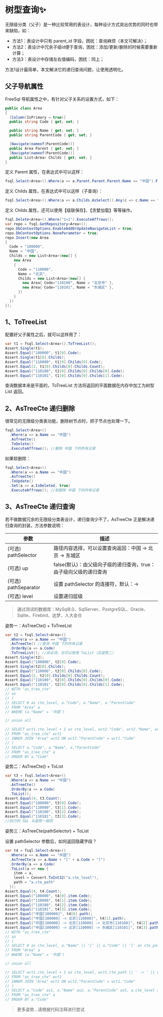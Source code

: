 # 树型查询✨

无限级分类（父子）是一种比较常用的表设计，每种设计方式突出优势的同时也带来缺陷，如：

- 方法1：表设计中只有 parent_id 字段，困扰：查询麻烦（本文可解决）；
- 方法2：表设计中冗余子级id便于查询，困扰：添加/更新/删除的时候需要重新计算；
- 方法3：表设计中存储左右值编码，困扰：同上；

方法1设计最简单，本文解决它的递归查询问题，让使用透明化。

## 父子导航属性

FreeSql 导航属性之中，有针对父子关系的设置方式，如下：

```csharp
public class Area
{
  [Column(IsPrimary = true)]
  public string Code { get; set; }

  public string Name { get; set; }
  public string ParentCode { get; set; }

  [Navigate(nameof(ParentCode))]
  public Area Parent { get; set; }
  [Navigate(nameof(ParentCode))]
  public List<Area> Childs { get; set; }
}
```

定义 Parent 属性，在表达式中可以这样：
```csharp
fsql.Select<Area>().Where(a => a.Parent.Parent.Parent.Name == "中国").First();
```

定义 Childs 属性，在表达式中可以这样（子查询）：
```csharp
fsql.Select<Area>().Where(a => a.Childs.AsSelect().Any(c => c.Name == "北京")).First();
```

定义 Childs 属性，还可以使用【级联保存】、【贪婪加载】等等操作。

```csharp
fsql.Delete<Area>().Where("1=1").ExecuteAffrows();
var repo = fsql.GetRepository<Area>();
repo.DbContextOptions.EnableAddOrUpdateNavigateList = true;
repo.DbContextOptions.NoneParameter = true;
repo.Insert(new Area
{
  Code = "100000",
  Name = "中国",
  Childs = new List<Area>(new[] {
    new Area
    {
      Code = "110000",
      Name = "北京",
      Childs = new List<Area>(new[] {
        new Area{ Code="110100", Name = "北京市" },
        new Area{ Code="110101", Name = "东城区" },
      })
    }
  })
});
```

## 1、ToTreeList

配置好父子属性之后，就可以这样用了：

```csharp
var t1 = fsql.Select<Area>().ToTreeList();
Assert.Single(t1);
Assert.Equal("100000", t1[0].Code);
Assert.Single(t1[0].Childs);
Assert.Equal("110000", t1[0].Childs[0].Code);
Assert.Equal(2, t1[0].Childs[0].Childs.Count);
Assert.Equal("110100", t1[0].Childs[0].Childs[0].Code);
Assert.Equal("110101", t1[0].Childs[0].Childs[1].Code);
```

查询数据本来是平面的，ToTreeList 方法将返回的平面数据在内存中加工为树型 List 返回。

## 2、AsTreeCte 递归删除

很常见的无限级分类表功能，删除树节点时，把子节点也处理一下。

```csharp
fsql.Select<Area>()
  .Where(a => a.Name == "中国")
  .AsTreeCte()
  .ToDelete()
  .ExecuteAffrows(); //删除 中国 下的所有记录
```

如果软删除：

```csharp
fsql.Select<Area>()
  .Where(a => a.Name == "中国")
  .AsTreeCte()
  .ToUpdate()
  .Set(a => a.IsDeleted, true)
  .ExecuteAffrows(); //软删除 中国 下的所有记录
```

## 3、AsTreeCte 递归查询

若不做数据冗余的无限级分类表设计，递归查询少不了，AsTreeCte 正是解决递归查询的封装，方法参数说明：

| 参数                 | 描述                                                              |
| -------------------- | ----------------------------------------------------------------- |
| (可选) pathSelector  | 路径内容选择，可以设置查询返回：中国 -> 北京 -> 东城区            |
| (可选) up            | false(默认)：由父级向子级的递归查询，true：由子级向父级的递归查询 |
| (可选) pathSeparator | 设置 pathSelector 的连接符，默认：->                              |
| (可选) level         | 设置递归层级                                                      |

> 通过测试的数据库：MySql8.0、SqlServer、PostgreSQL、Oracle、Sqlite、Firebird、达梦、人大金仓

姿势一：AsTreeCte() + ToTreeList

```csharp
var t2 = fsql.Select<Area>()
  .Where(a => a.Name == "中国")
  .AsTreeCte() //查询 中国 下的所有记录
  .OrderBy(a => a.Code)
  .ToTreeList(); //非必须，也可以使用 ToList（见姿势二）
Assert.Single(t2);
Assert.Equal("100000", t2[0].Code);
Assert.Single(t2[0].Childs);
Assert.Equal("110000", t2[0].Childs[0].Code);
Assert.Equal(2, t2[0].Childs[0].Childs.Count);
Assert.Equal("110100", t2[0].Childs[0].Childs[0].Code);
Assert.Equal("110101", t2[0].Childs[0].Childs[1].Code);
// WITH "as_tree_cte"
// as
// (
// SELECT 0 as cte_level, a."Code", a."Name", a."ParentCode" 
// FROM "Area" a 
// WHERE (a."Name" = '中国')

// union all

// SELECT wct1.cte_level + 1 as cte_level, wct2."Code", wct2."Name", wct2."ParentCode" 
// FROM "as_tree_cte" wct1 
// INNER JOIN "Area" wct2 ON wct2."ParentCode" = wct1."Code"
// )
// SELECT a."Code", a."Name", a."ParentCode" 
// FROM "as_tree_cte" a 
// ORDER BY a."Code"
```

姿势二：AsTreeCte() + ToList
```csharp
var t3 = fsql.Select<Area>()
  .Where(a => a.Name == "中国")
  .AsTreeCte()
  .OrderBy(a => a.Code)
  .ToList();
Assert.Equal(4, t3.Count);
Assert.Equal("100000", t3[0].Code);
Assert.Equal("110000", t3[1].Code);
Assert.Equal("110100", t3[2].Code);
Assert.Equal("110101", t3[3].Code);
//执行的 SQL 与姿势一相同
```

姿势三：AsTreeCte(pathSelector) + ToList

设置 pathSelector 参数后，如何返回隐藏字段？

```csharp
var t4 = fsql.Select<Area>()
  .Where(a => a.Name == "中国")
  .AsTreeCte(a => a.Name + "[" + a.Code + "]")
  .OrderBy(a => a.Code)
  .ToList(a => new { 
    item = a, 
    level = Convert.ToInt32("a.cte_level"), 
    path = "a.cte_path" 
  });
Assert.Equal(4, t4.Count);
Assert.Equal("100000", t4[0].item.Code);
Assert.Equal("110000", t4[1].item.Code);
Assert.Equal("110100", t4[2].item.Code);
Assert.Equal("110101", t4[3].item.Code);
Assert.Equal("中国[100000]", t4[0].path);
Assert.Equal("中国[100000] -> 北京[110000]", t4[1].path);
Assert.Equal("中国[100000] -> 北京[110000] -> 北京市[110100]", t4[2].path);
Assert.Equal("中国[100000] -> 北京[110000] -> 东城区[110101]", t4[3].path);
// WITH "as_tree_cte"
// as
// (
// SELECT 0 as cte_level, a."Name" || '[' || a."Code" || ']' as cte_path, a."Code", a."Name", a."ParentCode" 
// FROM "Area" a 
// WHERE (a."Name" = '中国')

// union all

// SELECT wct1.cte_level + 1 as cte_level, wct1.cte_path || ' -> ' || wct2."Name" || '[' || wct2."Code" || ']' as cte_path, wct2."Code", wct2."Name", wct2."ParentCode" 
// FROM "as_tree_cte" wct1 
// INNER JOIN "Area" wct2 ON wct2."ParentCode" = wct1."Code"
// )
// SELECT a."Code" as1, a."Name" as2, a."ParentCode" as5, a.cte_level as6, a.cte_path as7 
// FROM "as_tree_cte" a 
// ORDER BY a."Code"
```

> 更多姿势...请根据代码注释进行尝试

